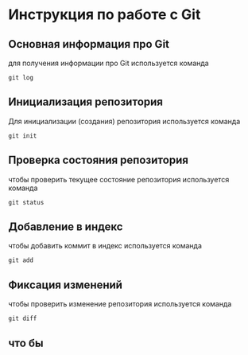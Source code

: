# **Инструкция по работе с Git**

## Основная информация про Git

для получения информации про Git 
используется команда 

    git log

## Инициализация репозитория

Для инициализации (создания) репозитория 
используется команда

    git init

## Проверка состояния репозитория 

чтобы проверить текущее состояние репозитория
используется команда

    git status

## Добавление в индекс

чтобы добавить коммит в индекс
используется команда 

    git add

## Фиксация изменений 

чтобы проверить изменение репозитория
используется команда

    git diff

## что бы 